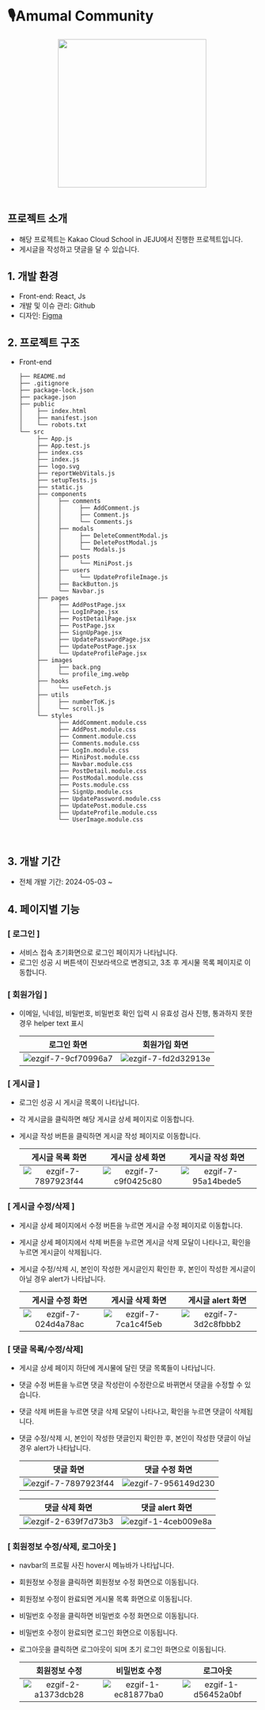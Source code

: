 # 🎙️Amumal Community

<div align="center">
  <img src="https://github.com/100-hours-a-week/5-erica-express-all/assets/81230764/d6a99652-7099-4ed4-bfba-974b762875b2" style="width: 300px; margin:auto;"/>
</div>
<br/>

## 프로젝트 소개

- 해당 프로젝트는 Kakao Cloud School in JEJU에서 진행한 프로젝트입니다.
- 게시글을 작성하고 댓글을 달 수 있습니다.
  <br/>

## 1. 개발 환경

- Front-end: React, Js
- 개발 및 이슈 관리: Github
- 디자인: [Figma](https://www.figma.com/file/uzVLRNRe4ocdIjr7xegIuf/%EA%B5%90%EC%9E%AC%EC%9A%A9-%EC%BB%A4%EB%AE%A4%EB%8B%88%ED%8B%B0-%EC%9B%B9?type=design&node-id=670-761&mode=design&t=SrSse8WnMccf06Nw-0)
  <br/>

## 2. 프로젝트 구조

- Front-end
  ```
  ├── README.md
  ├── .gitignore
  ├── package-lock.json
  ├── package.json
  ├── public
  │    ├── index.html
  │    ├── manifest.json
  │    └── robots.txt
  └── src
       ├── App.js
       ├── App.test.js
       ├── index.css
       ├── index.js
       ├── logo.svg
       ├── reportWebVitals.js
       ├── setupTests.js
       ├── static.js
       ├── components
       │     ├── comments
       │     │     ├── AddComment.js
       │     │     ├── Comment.js
       │     │     └── Comments.js
       │     ├── modals
       │     │     ├── DeleteCommentModal.js
       │     │     ├── DeletePostModal.js
       │     │     └── Modals.js
       │     ├── posts
       │     │     └── MiniPost.js
       │     ├── users
       │     │     └── UpdateProfileImage.js
       │     ├── BackButton.js
       │     └── Navbar.js
       ├── pages
       │     ├── AddPostPage.jsx
       │     ├── LogInPage.jsx
       │     ├── PostDetailPage.jsx
       │     ├── PostPage.jsx
       │     ├── SignUpPage.jsx
       │     ├── UpdatePasswordPage.jsx
       │     ├── UpdatePostPage.jsx
       │     └── UpdateProfilePage.jsx
       ├── images
       │     ├── back.png
       │     └── profile_img.webp
       ├── hooks
       │     └── useFetch.js
       ├── utils
       │     ├── numberToK.js
       │     └── scroll.js
       └── styles
             ├── AddComment.module.css
             ├── AddPost.module.css
             ├── Comment.module.css
             ├── Comments.module.css
             ├── LogIn.module.css
             ├── MiniPost.module.css
             ├── Navbar.module.css
             ├── PostDetail.module.css
             ├── PostModal.module.css
             ├── Posts.module.css
             ├── SignUp.module.css
             ├── UpdatePassword.module.css
             ├── UpdatePost.module.css
             ├── UpdateProfile.module.css
             └── UserImage.module.css
  ```
  <br/>

## 3. 개발 기간

- 전체 개발 기간: 2024-05-03 ~
  <br/>

## 4. 페이지별 기능

### [ 로그인 ]

- 서비스 접속 초기화면으로 로그인 페이지가 나타납니다.
- 로그인 성공 시 버튼색이 진보라색으로 변경되고, 3초 후 게시물 목록 페이지로 이동합니다.

### [ 회원가입 ]

- 이메일, 닉네임, 비밀번호, 비밀번호 확인 입력 시 유효성 검사 진행, 통과하지 못한 경우 helper text 표시

  |                                                             로그인 화면                                                             |                                                            회원가입 화면                                                            |
  | :---------------------------------------------------------------------------------------------------------------------------------: | :---------------------------------------------------------------------------------------------------------------------------------: |
  | ![ezgif-7-9cf70996a7](https://github.com/100-hours-a-week/5-erica-express-all/assets/81230764/5cffbb87-102c-42f9-9086-e33cd5494af5) | ![ezgif-7-fd2d32913e](https://github.com/100-hours-a-week/5-erica-express-all/assets/81230764/76367ca3-b0ed-4c5c-8cb7-dde981e17f90) |

### [ 게시글 ]

- 로그인 성공 시 게시글 목록이 나타납니다.
- 각 게시글을 클릭하면 해당 게시글 상세 페이지로 이동합니다.
- 게시글 작성 버튼을 클릭하면 게시글 작성 페이지로 이동합니다.

  |                                                          게시글 목록 화면                                                           |                                                          게시글 상세 화면                                                           |                                                          게시글 작성 화면                                                           |
  | :---------------------------------------------------------------------------------------------------------------------------------: | :---------------------------------------------------------------------------------------------------------------------------------: | :---------------------------------------------------------------------------------------------------------------------------------: |
  | ![ezgif-7-7897923f44](https://github.com/100-hours-a-week/5-erica-express-all/assets/81230764/db02d6d2-4be3-4075-a61c-54f175096103) | ![ezgif-7-c9f0425c80](https://github.com/100-hours-a-week/5-erica-express-all/assets/81230764/cf3e5f43-09b3-45f2-bec1-6b999de6b568) | ![ezgif-7-95a14bede5](https://github.com/100-hours-a-week/5-erica-express-all/assets/81230764/89cc7736-f53e-436f-bc93-2ee2d85a8263) |

### [ 게시글 수정/삭제 ]

- 게시글 상세 페이지에서 수정 버튼을 누르면 게시글 수정 페이지로 이동합니다.
- 게시글 상세 페이지에서 삭제 버튼을 누르면 게시글 삭제 모달이 나타나고, 확인을 누르면 게시글이 삭제됩니다.
- 게시글 수정/삭제 시, 본인이 작성한 게시글인지 확인한 후, 본인이 작성한 게시글이 아닐 경우 alert가 나타납니다.

  |                                                          게시글 수정 화면                                                           |                                                          게시글 삭제 화면                                                           |                                                          게시글 alert 화면                                                          |
  | :---------------------------------------------------------------------------------------------------------------------------------: | :---------------------------------------------------------------------------------------------------------------------------------: | :---------------------------------------------------------------------------------------------------------------------------------: |
  | ![ezgif-7-024d4a78ac](https://github.com/100-hours-a-week/5-erica-express-all/assets/81230764/affa0d60-746e-4422-bb8c-c4f0308d4e88) | ![ezgif-7-7ca1c4f5eb](https://github.com/100-hours-a-week/5-erica-express-all/assets/81230764/1a8461de-20e6-4d06-b35d-acbf51e2cb1a) | ![ezgif-7-3d2c8fbbb2](https://github.com/100-hours-a-week/5-erica-express-all/assets/81230764/674f1285-a095-4888-a4c3-cdcd67b1bd8e) |

### [ 댓글 목록/수정/삭제]

- 게시글 상세 페이지 하단에 게시물에 달린 댓글 목록들이 나타납니다.
- 댓글 수정 버튼을 누르면 댓글 작성란이 수정란으로 바뀌면서 댓글을 수정할 수 있습니다.
- 댓글 삭제 버튼을 누르면 댓글 삭제 모달이 나타나고, 확인을 누르면 댓글이 삭제됩니다.
- 댓글 수정/삭제 시, 본인이 작성한 댓글인지 확인한 후, 본인이 작성한 댓글이 아닐 경우 alert가 나타납니다.

  |                                                              댓글 화면                                                              |                                                           댓글 수정 화면                                                            |
  | :---------------------------------------------------------------------------------------------------------------------------------: | :---------------------------------------------------------------------------------------------------------------------------------: |
  | ![ezgif-7-7897923f44](https://github.com/100-hours-a-week/5-erica-express-all/assets/81230764/4032e40e-8978-4b06-a8ef-334a0fbd4072) | ![ezgif-7-956149d230](https://github.com/100-hours-a-week/5-erica-express-all/assets/81230764/234c92ec-7496-4146-8547-2f81158f035e) |

  |                                                           댓글 삭제 화면                                                            |                                                           댓글 alert 화면                                                           |
  | :---------------------------------------------------------------------------------------------------------------------------------: | :---------------------------------------------------------------------------------------------------------------------------------: |
  | ![ezgif-2-639f7d73b3](https://github.com/100-hours-a-week/5-erica-express-all/assets/81230764/0e4689a0-bf6f-4135-b80d-c9d74602a10b) | ![ezgif-1-4ceb009e8a](https://github.com/100-hours-a-week/5-erica-express-all/assets/81230764/69a7ca44-36ed-4c9d-bda9-50fcc4477bec) |

### [ 회원정보 수정/삭제, 로그아웃 ]

- navbar의 프로필 사진 hover시 메뉴바가 나타납니다.
- 회원정보 수정을 클릭하면 회원정보 수정 화면으로 이동됩니다.
- 회원정보 수정이 완료되면 게시물 목록 화면으로 이동됩니다.
- 비밀번호 수정을 클릭하면 비밀번호 수정 화면으로 이동됩니다.
- 비밀번호 수정이 완료되면 로그인 화면으로 이동됩니다.
- 로그아웃을 클릭하면 로그아웃이 되며 초기 로그인 화면으로 이동됩니다.

  |                                                          회원정보 수정                                                           |                                                            비밀번호 수정                                                            |                                                              로그아웃                                                               |
  | :------------------------------------------------------------------------------------------------------------------------------: | :---------------------------------------------------------------------------------------------------------------------------------: | :---------------------------------------------------------------------------------------------------------------------------------: |
  | ![ezgif-2-a1373dcb28](https://github.com/100-hours-a-week/5-erica-react-fe/assets/81230764/5111ff19-4eae-4cec-b18a-72964997d7fc) | ![ezgif-1-ec81877ba0](https://github.com/100-hours-a-week/5-erica-express-all/assets/81230764/689893ec-6bf7-4191-aa81-450e792962db) | ![ezgif-1-d56452a0bf](https://github.com/100-hours-a-week/5-erica-express-all/assets/81230764/e6910ec7-4d85-4355-b58b-56256e0d7c72) |

